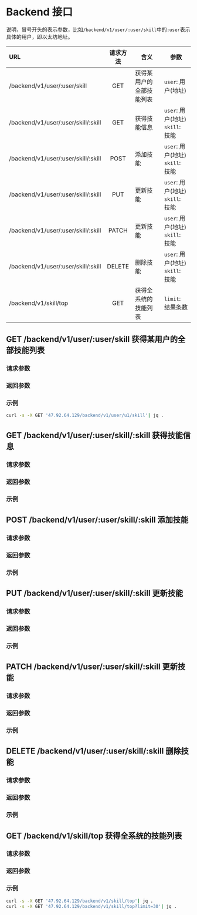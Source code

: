 # Backend 接口

说明，冒号开头的表示参数，比如`/backend/v1/user/:user/skill`中的`:user`表示具体的用户，即以太坊地址。

URL|请求方法|含义|参数
|:---|:---:|---|---|
|/backend/v1/user/:user/skill|GET|获得某用户的全部技能列表|`user`: 用户(地址)|
/backend/v1/user/:user/skill/:skill|GET|获得技能信息|`user`: 用户(地址)<br>`skill`: 技能
/backend/v1/user/:user/skill/:skill|POST|添加技能|`user`: 用户(地址)<br>`skill`: 技能
/backend/v1/user/:user/skill/:skill|PUT|更新技能|`user`: 用户(地址)<br>`skill`: 技能
/backend/v1/user/:user/skill/:skill|PATCH|更新技能|`user`: 用户(地址)<br>`skill`: 技能
/backend/v1/user/:user/skill/:skill|DELETE|删除技能|`user`: 用户(地址)<br>`skill`: 技能
/backend/v1/skill/top|GET|获得全系统的技能列表|`limit`: 结果条数

## GET /backend/v1/user/:user/skill 获得某用户的全部技能列表

### 请求参数

### 返回参数

### 示例
```bash
curl -s -X GET '47.92.64.129/backend/v1/user/u1/skill'| jq .
```
## GET /backend/v1/user/:user/skill/:skill 获得技能信息

### 请求参数

### 返回参数

### 示例

## POST /backend/v1/user/:user/skill/:skill 添加技能

### 请求参数

### 返回参数

### 示例

## PUT /backend/v1/user/:user/skill/:skill 更新技能

### 请求参数

### 返回参数

### 示例

## PATCH /backend/v1/user/:user/skill/:skill 更新技能

### 请求参数

### 返回参数

### 示例

## DELETE /backend/v1/user/:user/skill/:skill 删除技能

### 请求参数

### 返回参数

### 示例

## GET /backend/v1/skill/top 获得全系统的技能列表

### 请求参数

### 返回参数

### 示例

```bash
curl -s -X GET '47.92.64.129/backend/v1/skill/top'| jq .
curl -s -X GET '47.92.64.129/backend/v1/skill/top?limit=30'| jq .
```